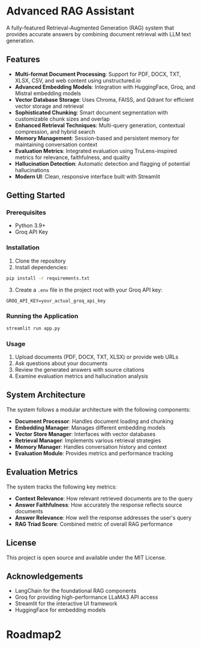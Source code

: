 # Advanced RAG Assistant

A fully-featured Retrieval-Augmented Generation (RAG) system that provides accurate answers by combining document retrieval with LLM text generation.

## Features

- **Multi-format Document Processing**: Support for PDF, DOCX, TXT, XLSX, CSV, and web content using unstructured.io
- **Advanced Embedding Models**: Integration with HuggingFace, Groq, and Mistral embedding models
- **Vector Database Storage**: Uses Chroma, FAISS, and Qdrant for efficient vector storage and retrieval
- **Sophisticated Chunking**: Smart document segmentation with customizable chunk sizes and overlap
- **Enhanced Retrieval Techniques**: Multi-query generation, contextual compression, and hybrid search
- **Memory Management**: Session-based and persistent memory for maintaining conversation context
- **Evaluation Metrics**: Integrated evaluation using TruLens-inspired metrics for relevance, faithfulness, and quality
- **Hallucination Detection**: Automatic detection and flagging of potential hallucinations
- **Modern UI**: Clean, responsive interface built with Streamlit

## Getting Started

### Prerequisites

- Python 3.9+
- Groq API Key

### Installation

1. Clone the repository
2. Install dependencies:

```bash
pip install -r requirements.txt
```

3. Create a `.env` file in the project root with your Groq API key:

```
GROQ_API_KEY=your_actual_groq_api_key
```

### Running the Application

```bash
streamlit run app.py
```

### Usage

1. Upload documents (PDF, DOCX, TXT, XLSX) or provide web URLs
2. Ask questions about your documents
3. Review the generated answers with source citations
4. Examine evaluation metrics and hallucination analysis

## System Architecture

The system follows a modular architecture with the following components:

- **Document Processor**: Handles document loading and chunking
- **Embedding Manager**: Manages different embedding models
- **Vector Store Manager**: Interfaces with vector databases
- **Retrieval Manager**: Implements various retrieval strategies
- **Memory Manager**: Handles conversation history and context
- **Evaluation Module**: Provides metrics and performance tracking

## Evaluation Metrics

The system tracks the following key metrics:

- **Context Relevance**: How relevant retrieved documents are to the query
- **Answer Faithfulness**: How accurately the response reflects source documents
- **Answer Relevance**: How well the response addresses the user's query
- **RAG Triad Score**: Combined metric of overall RAG performance

## License

This project is open source and available under the MIT License.

## Acknowledgements

- LangChain for the foundational RAG components
- Groq for providing high-performance LLaMA3 API access
- Streamlit for the interactive UI framework
- HuggingFace for embedding models
# Roadmap2
